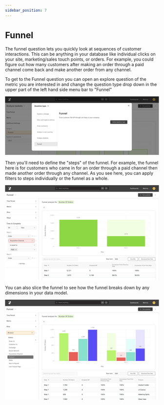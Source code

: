 ```yaml
---
sidebar_position: 7
---
```


# Funnel


The funnel question lets you quickly look at sequences of customer interactions. This can be anything in your database like individual clicks on your site, marketing/sales touch points, or orders. For example, you could figure out how many customers after making an order through a paid channel come back and make another order from any channel.

To get to the Funnel question you can open an explore question of the metric you are interested in and change the question type drop down in the upper part of the left hand side menu bar to "Funnel" 

![change-question-type](../assets/change-question-type-funnel.png)


Then you'll need to define the "steps" of the funnel. For example, the funnel here is for customers who came in for an order through a paid channel then made another order through any channel. As you see here, you can apply filters to steps individually or the funnel as a whole.


![change-question-type](../assets/funnel.png)


You can also slice the funnel to see how the funnel breaks down by any dimensions in your data model.

![change-question-type](../assets/funnel-slice.png)
